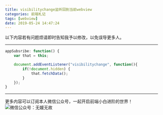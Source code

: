 ```yaml
---
title: visibilitychange监听回到当前webview
categories: 前端札记
tags: [webview]
date: 2019-05-24 14:47:24
---
```

以下内容若有问题烦请即时告知我予以修改，以免误导更多人。

---


<!-- more -->


``` javascript
appSubsribe: function() {
    var that = this;

    document.addEventListener("visibilitychange", function(){
        if(!document.hidden) {
            that.fetchData();
        }
    });
}
```

---
更多内容可以订阅本人微信公众号，一起开启前端小白进阶的世界！
![微信公众号：无媛无故](http://ww1.sinaimg.cn/large/006tNc79gy1g59sd1aky1j325s0m80xf.jpg)